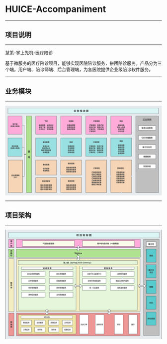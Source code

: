 # HUICE-Accompaniment

****

## 项目说明

****

慧策-掌上先机-医疗陪诊

基于微服务的医疗陪诊项目，能够实现医院陪诊服务，拼团陪诊服务。产品分为三个端，用户端、陪诊师端、后台管理端，为各医院提供企业级陪诊软件服务。

****

## 业务模块

****

![](/doc/images/业务模块图.png)

****

## 项目架构

****

![](/doc/images/项目架构图.png)